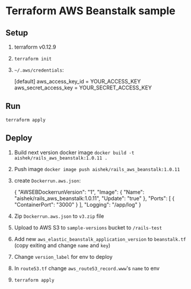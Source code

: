 # Terraform AWS Beanstalk sample

## Setup

1. terraform v0.12.9
2. `terraform init`
3. `~/.aws/credentials`:

    [default]
    aws_access_key_id = YOUR_ACCESS_KEY
    aws_secret_access_key = YOUR_SECRET_ACCESS_KEY

## Run

    terraform apply

## Deploy

1. Build next version docker image `docker build -t aishek/rails_aws_beanstalk:1.0.11 .`
2. Push image `docker image push aishek/rails_aws_beanstalk:1.0.11`
3. create `Dockerrun.aws.json`:

    {
      "AWSEBDockerrunVersion": "1",
      "Image": {
        "Name": "aishek/rails_aws_beanstalk:1.0.11",
        "Update": "true"
      },
      "Ports": [
        {
          "ContainerPort": "3000"
        }
      ],
      "Logging": "/app/log"
    }

4. Zip `Dockerrun.aws.json` to `v3.zip` file
5. Upload to AWS S3 to `sample-versions` bucket to `/rails-test`
6. Add new `aws_elastic_beanstalk_application_version` to `beanstalk.tf` (copy exiting and change `name` and `key`)
7. Change `version_label` for env to deploy
8. In `route53.tf` change `aws_route53_record.www`'s `name` to env
9. `terraform apply`
